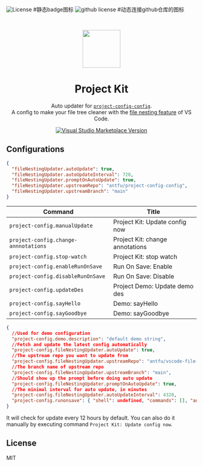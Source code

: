 ![License](https://img.shields.io/badge/license-MIT-yellow) #静态badge图标
![github license](https://img.shields.io/github/license/:user/:repo) #动态连接github仓库的图标

<br>

<p align="center">
<img src="https://raw.githubusercontent.com/antfu/project-config-config/main/extension/res/logo.png" style="width:100px;" />
</p>

<h1 align="center">Project Kit</h1>

<p align="center">
Auto updater for <a href="https://github.com/open-dmsrs/project-config" target="_blank"><code>project-config-config</code></a>.<br>
A config to make your file tree cleaner with the <a href="https://code.visualstudio.com/updates/v1_64#_explorer-project-config">file nesting feature</a> of VS Code.</a>
</p>

<p align="center">
<a href="https://marketplace.visualstudio.com/items?itemName=cnjimbo.project-config" target="__blank"><img src="https://img.shields.io/visual-studio-marketplace/v/cnjimbo.project-config.svg?color=blue&amp;label=VS%20Code%20Marketplace&logo=visual-studio-code" alt="Visual Studio Marketplace Version" /></a>
</p>

## Configurations

```json
{
  "fileNestingUpdater.autoUpdate": true,
  "fileNestingUpdater.autoUpdateInterval": 720,
  "fileNestingUpdater.promptOnAutoUpdate": true,
  "fileNestingUpdater.upstreamRepo": "antfu/project-config-config",
  "fileNestingUpdater.upstreamBranch": "main"
}
```

<!-- commands -->

| Command                              | Title                           |
| ------------------------------------ | ------------------------------- |
| `project-config.manualUpdate`        | Project Kit: Update config now  |
| `project-config.change-annnotations` | Project Kit: change annotations |
| `project-config.stop-watch`          | Project Kit: stop watch         |
| `project-config.enableRunOnSave`     | Run On Save: Enable             |
| `project-config.disableRunOnSave`    | Run On Save: Disable            |
| `project-config.updateDes`           | Project Demo: Update demo des   |
| `project-config.sayHello`            | Demo: sayHello                  |
| `project-config.sayGoodbye`          | Demo: sayGoodbye                |

<!-- commands -->

<!-- configsJson -->

```json
{
  //Used for demo configuration
  "project-config.demo.description": "default demo string",
  //Fetch and update the latest config automatically
  "project-config.fileNestingUpdater.autoUpdate": true,
  //The upstream repo you want to update from
  "project-config.fileNestingUpdater.upstreamRepo": "antfu/vscode-file-nesting-config",
  //The branch name of upstream repo
  "project-config.fileNestingUpdater.upstreamBranch": "main",
  //Should show up the prompt before doing auto update
  "project-config.fileNestingUpdater.promptOnAutoUpdate": true,
  //The minimal interval for auto update, in minutes
  "project-config.fileNestingUpdater.autoUpdateInterval": 4320,
  "project-config.runonsave": { "shell": undefined, "commands": [], "autoClearConsole": false },
}
```

<!-- configsJson -->
It will check for update every 12 hours by default. You can also do it manually by executing command `Project Kit: Update config now`.

## License

MIT
